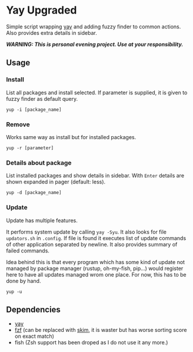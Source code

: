 # Yay Upgraded

Simple script wrapping [yay](https://github.com/Jguer/yay) and adding fuzzy finder to common actions. Also provides extra details in sidebar.

***WARNING: This is personal evening project. Use at your responsibility.***

## Usage

### Install

List all packages and install selected. If parameter is supplied, it is given to fuzzy finder as default query.

```yup -i [package_name]```

### Remove

Works same way as install but for installed packages.

```yup -r [parameter]```

### Details about package

List installed packages and show details in sidebar. With `Enter` details are shown expanded in pager (default: less).

```yup -d [package_name]```

### Update

Update has multiple features.

It performs system update by calling `yay -Syu`. It also looks for file `updators.sh` in `.config`. If file is found it executes list of update commands of other application separated by newline. It also provides summary of failed commands.

Idea behind this is that every program which has some kind of update not managed by package manager (rustup, oh-my-fish, pip...) would register here to have all updates managed wrom one place. For now, this has to be done by hand.

```yup -u```

## Dependencies

- [yay](https://github.com/Jguer/yay)
- [fzf](https://github.com/junegunn/fzf) (can be replaced with [skim](https://github.com/lotabout/skim), it is waster but has worse sorting score on exact match)
- fish (Zsh support has been droped as I do not use it any more.)


